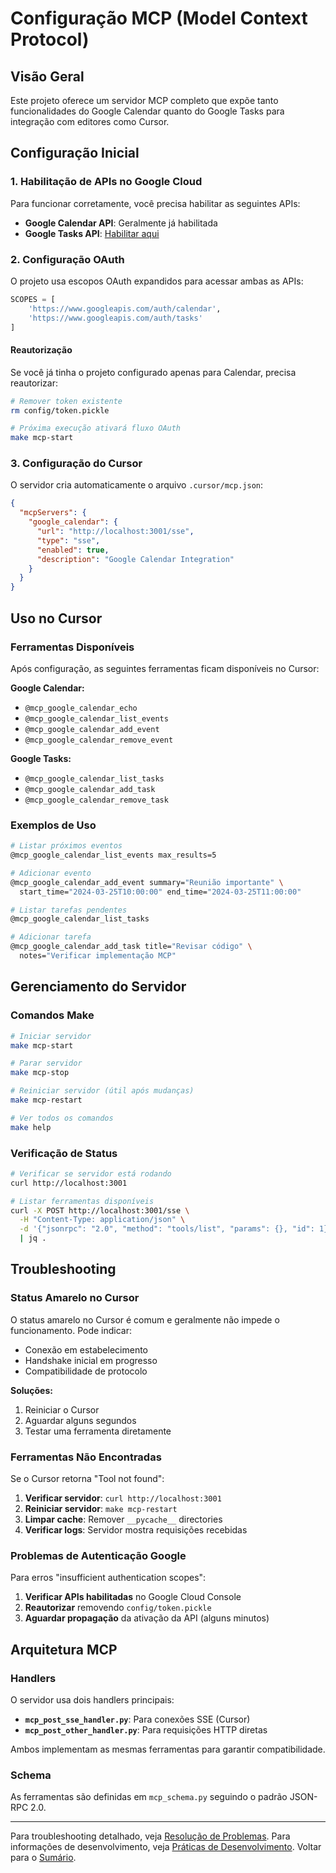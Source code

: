 # Configuração MCP (Model Context Protocol)

## Visão Geral

Este projeto oferece um servidor MCP completo que expõe tanto funcionalidades
do Google Calendar quanto do Google Tasks para integração com editores como
Cursor.

## Configuração Inicial

### 1. Habilitação de APIs no Google Cloud

Para funcionar corretamente, você precisa habilitar as seguintes APIs:

- **Google Calendar API**: Geralmente já habilitada
- **Google Tasks API**: [Habilitar aqui](https://console.developers.google.com/apis/api/tasks.googleapis.com/)

### 2. Configuração OAuth

O projeto usa escopos OAuth expandidos para acessar ambas as APIs:

```python
SCOPES = [
    'https://www.googleapis.com/auth/calendar',
    'https://www.googleapis.com/auth/tasks'
]
```

#### Reautorização

Se você já tinha o projeto configurado apenas para Calendar, precisa reautorizar:

```bash
# Remover token existente
rm config/token.pickle

# Próxima execução ativará fluxo OAuth
make mcp-start
```

### 3. Configuração do Cursor

O servidor cria automaticamente o arquivo `.cursor/mcp.json`:

```json
{
  "mcpServers": {
    "google_calendar": {
      "url": "http://localhost:3001/sse",
      "type": "sse", 
      "enabled": true,
      "description": "Google Calendar Integration"
    }
  }
}
```

## Uso no Cursor

### Ferramentas Disponíveis

Após configuração, as seguintes ferramentas ficam disponíveis no Cursor:

**Google Calendar:**

- `@mcp_google_calendar_echo`
- `@mcp_google_calendar_list_events`
- `@mcp_google_calendar_add_event`
- `@mcp_google_calendar_remove_event`

**Google Tasks:**

- `@mcp_google_calendar_list_tasks`
- `@mcp_google_calendar_add_task`
- `@mcp_google_calendar_remove_task`

### Exemplos de Uso

```bash
# Listar próximos eventos
@mcp_google_calendar_list_events max_results=5

# Adicionar evento
@mcp_google_calendar_add_event summary="Reunião importante" \
  start_time="2024-03-25T10:00:00" end_time="2024-03-25T11:00:00"

# Listar tarefas pendentes
@mcp_google_calendar_list_tasks

# Adicionar tarefa
@mcp_google_calendar_add_task title="Revisar código" \
  notes="Verificar implementação MCP"
```

## Gerenciamento do Servidor

### Comandos Make

```bash
# Iniciar servidor
make mcp-start

# Parar servidor  
make mcp-stop

# Reiniciar servidor (útil após mudanças)
make mcp-restart

# Ver todos os comandos
make help
```

### Verificação de Status

```bash
# Verificar se servidor está rodando
curl http://localhost:3001

# Listar ferramentas disponíveis
curl -X POST http://localhost:3001/sse \
  -H "Content-Type: application/json" \
  -d '{"jsonrpc": "2.0", "method": "tools/list", "params": {}, "id": 1}' \
  | jq .
```

## Troubleshooting

### Status Amarelo no Cursor

O status amarelo no Cursor é comum e geralmente não impede o funcionamento. Pode indicar:

- Conexão em estabelecimento
- Handshake inicial em progresso  
- Compatibilidade de protocolo

**Soluções:**

1. Reiniciar o Cursor
2. Aguardar alguns segundos
3. Testar uma ferramenta diretamente

### Ferramentas Não Encontradas

Se o Cursor retorna "Tool not found":

1. **Verificar servidor**: `curl http://localhost:3001`
2. **Reiniciar servidor**: `make mcp-restart`
3. **Limpar cache**: Remover `__pycache__` directories
4. **Verificar logs**: Servidor mostra requisições recebidas

### Problemas de Autenticação Google

Para erros "insufficient authentication scopes":

1. **Verificar APIs habilitadas** no Google Cloud Console
2. **Reautorizar** removendo `config/token.pickle`
3. **Aguardar propagação** da ativação da API (alguns minutos)

## Arquitetura MCP

### Handlers

O servidor usa dois handlers principais:

- **`mcp_post_sse_handler.py`**: Para conexões SSE (Cursor)
- **`mcp_post_other_handler.py`**: Para requisições HTTP diretas

Ambos implementam as mesmas ferramentas para garantir compatibilidade.

### Schema

As ferramentas são definidas em `mcp_schema.py` seguindo o padrão JSON-RPC 2.0.

---
Para troubleshooting detalhado, veja [Resolução de Problemas](troubleshooting.md).
Para informações de desenvolvimento, veja [Práticas de Desenvolvimento](development_best_practices.md).
Voltar para o [Sumário](README.md).
